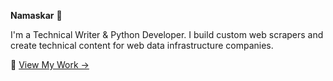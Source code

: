 **Namaskar** 🙏

I'm a Technical Writer & Python Developer. I build custom web scrapers and create technical content for web data infrastructure companies. 

📌 [View My Work →](https://github.com/triposat/published-blogs)
